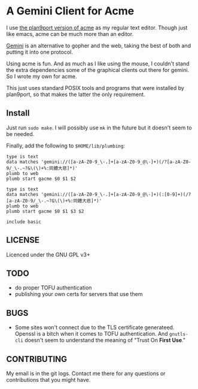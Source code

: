 # A Gemini Client for Acme

I use [the plan9port version of acme](https://9fans.github.io/plan9port/)
as my regular text editor.  Though just like emacs, acme can be much more
than an editor.

[Gemini](https://gemini.circumlunar.space) is an alternative to gopher
and the web, taking the best of both and putting it into one protocol.

Using acme is fun.  And as much as I like using the mouse, I couldn't
stand the extra dependencies some of the graphical clients out there
for gemini. So I wrote my own for acme.

This just uses standard POSIX tools and programs that were installed
by plan9port, so that makes the latter the only requirement.

## Install

Just run `sudo make`.  I will possibly use `mk` in the future but it doesn't seem to be needed.

Finally, add the following to `$HOME/lib/plumbing`:

```
type is text
data matches 'gemini://([a-zA-Z0-9_\-.]+[a-zA-Z0-9_@\-]+)(/?[a-zA-Z0-9/_\-.~?&\(\)+%:同體大悲]*)'
plumb to web
plumb start gacme $0 $1 $2

type is text
data matches 'gemini://([a-zA-Z0-9_\-.]+[a-zA-Z0-9_@\-]+)(:[0-9]+)(/?[a-zA-Z0-9/_\-.~?&\(\)+%:同體大悲]*)'
plumb to web
plumb start gacme $0 $1 $3 $2

include basic
```

## LICENSE

Licenced under the GNU GPL v3+

## TODO

* do proper TOFU authentication
* publishing your own certs for servers that use them

## BUGS

* Some sites won't connect due to the TLS certificate generateed.  Openssl
  is a bitch when it comes to TOFU authentication.  And `gnutls-cli` doesn't
  seem to understand the meaning of "Trust On **First Use**."

## CONTRIBUTING

My email is in the git logs.  Contact me there for any questions or contributions
that you might have.
